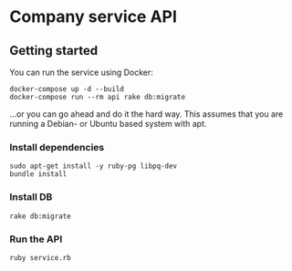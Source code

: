 # Company service API

## Getting started
You can run the service using Docker: 

```
docker-compose up -d --build
docker-compose run --rm api rake db:migrate
```

...or you can go ahead and do it the hard way. 
This assumes that you are running a Debian- 
or Ubuntu based system with apt.

### Install dependencies
```
sudo apt-get install -y ruby-pg libpq-dev
bundle install
```

### Install DB
```
rake db:migrate
```

### Run the API
```
ruby service.rb
```
